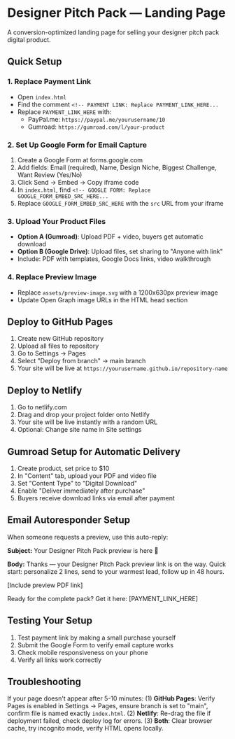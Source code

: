 # Designer Pitch Pack — Landing Page

A conversion-optimized landing page for selling your designer pitch pack digital product.

## Quick Setup

### 1. Replace Payment Link
- Open `index.html`
- Find the comment `<!-- PAYMENT LINK: Replace PAYMENT_LINK_HERE...`
- Replace `PAYMENT_LINK_HERE` with:
  - PayPal.me: `https://paypal.me/yourusername/10`
  - Gumroad: `https://gumroad.com/l/your-product`

### 2. Set Up Google Form for Email Capture
1. Create a Google Form at forms.google.com
2. Add fields: Email (required), Name, Design Niche, Biggest Challenge, Want Review (Yes/No)
3. Click Send → Embed → Copy iframe code
4. In `index.html`, find `<!-- GOOGLE FORM: Replace GOOGLE_FORM_EMBED_SRC_HERE...`
5. Replace `GOOGLE_FORM_EMBED_SRC_HERE` with the `src` URL from your iframe

### 3. Upload Your Product Files
- **Option A (Gumroad)**: Upload PDF + video, buyers get automatic download
- **Option B (Google Drive)**: Upload files, set sharing to "Anyone with link"
- Include: PDF with templates, Google Docs links, video walkthrough

### 4. Replace Preview Image
- Replace `assets/preview-image.svg` with a 1200x630px preview image
- Update Open Graph image URLs in the HTML head section

## Deploy to GitHub Pages
1. Create new GitHub repository
2. Upload all files to repository
3. Go to Settings → Pages
4. Select "Deploy from branch" → main branch
5. Your site will be live at `https://yourusername.github.io/repository-name`

## Deploy to Netlify
1. Go to netlify.com
2. Drag and drop your project folder onto Netlify
3. Your site will be live instantly with a random URL
4. Optional: Change site name in Site settings

## Gumroad Setup for Automatic Delivery
1. Create product, set price to $10
2. In "Content" tab, upload your PDF and video file
3. Set "Content Type" to "Digital Download"
4. Enable "Deliver immediately after purchase"
5. Buyers receive download links via email after payment

## Email Autoresponder Setup
When someone requests a preview, use this auto-reply:

**Subject:** Your Designer Pitch Pack preview is here 🎨

**Body:** Thanks — your Designer Pitch Pack preview link is on the way. Quick start: personalize 2 lines, send to your warmest lead, follow up in 48 hours.

[Include preview PDF link]

Ready for the complete pack? Get it here: [PAYMENT_LINK_HERE]

## Testing Your Setup
1. Test payment link by making a small purchase yourself
2. Submit the Google Form to verify email capture works
3. Check mobile responsiveness on your phone
4. Verify all links work correctly

## Troubleshooting
If your page doesn't appear after 5-10 minutes: (1) **GitHub Pages**: Verify Pages is enabled in Settings → Pages, ensure branch is set to "main", confirm file is named exactly `index.html`. (2) **Netlify**: Re-drag the file if deployment failed, check deploy log for errors. (3) **Both**: Clear browser cache, try incognito mode, verify HTML opens locally.
